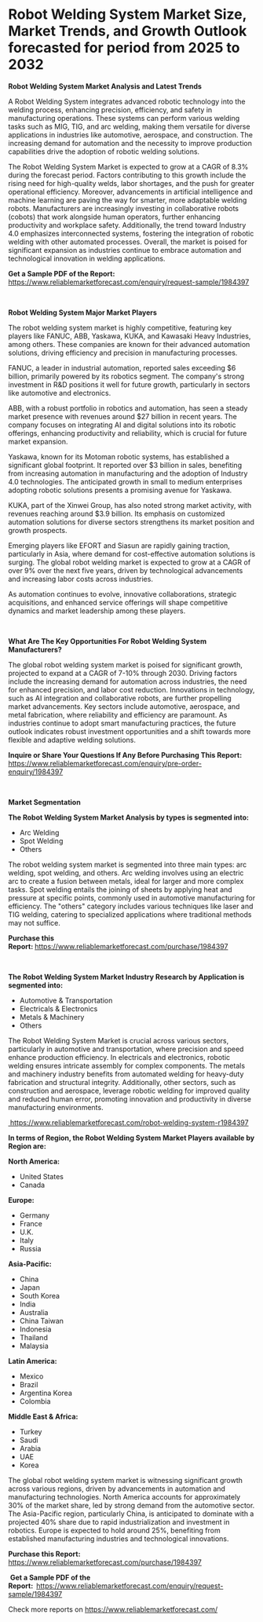 <p><h1>Robot Welding System Market Size, Market Trends, and Growth Outlook forecasted for period from 2025 to 2032</h1></p><p><strong>Robot Welding System Market Analysis and Latest Trends</strong></p>
<p><p>A Robot Welding System integrates advanced robotic technology into the welding process, enhancing precision, efficiency, and safety in manufacturing operations. These systems can perform various welding tasks such as MIG, TIG, and arc welding, making them versatile for diverse applications in industries like automotive, aerospace, and construction. The increasing demand for automation and the necessity to improve production capabilities drive the adoption of robotic welding solutions.</p><p>The Robot Welding System Market is expected to grow at a CAGR of 8.3% during the forecast period. Factors contributing to this growth include the rising need for high-quality welds, labor shortages, and the push for greater operational efficiency. Moreover, advancements in artificial intelligence and machine learning are paving the way for smarter, more adaptable welding robots. Manufacturers are increasingly investing in collaborative robots (cobots) that work alongside human operators, further enhancing productivity and workplace safety. Additionally, the trend toward Industry 4.0 emphasizes interconnected systems, fostering the integration of robotic welding with other automated processes. Overall, the market is poised for significant expansion as industries continue to embrace automation and technological innovation in welding applications.</p></p>
<p><strong>Get a Sample PDF of the Report:&nbsp;</strong> <a href="https://www.reliablemarketforecast.com/enquiry/request-sample/1984397?utm_campaign=2246&utm_medium=2&utm_source=Github&utm_content=ia&utm_term=20022025&utm_id=robot-welding-system">https://www.reliablemarketforecast.com/enquiry/request-sample/1984397</a></p>
<p>&nbsp;</p>
<p><strong>Robot Welding System Major Market Players</strong></p>
<p><p>The robot welding system market is highly competitive, featuring key players like FANUC, ABB, Yaskawa, KUKA, and Kawasaki Heavy Industries, among others. These companies are known for their advanced automation solutions, driving efficiency and precision in manufacturing processes.</p><p>FANUC, a leader in industrial automation, reported sales exceeding $6 billion, primarily powered by its robotics segment. The company's strong investment in R&D positions it well for future growth, particularly in sectors like automotive and electronics.</p><p>ABB, with a robust portfolio in robotics and automation, has seen a steady market presence with revenues around $27 billion in recent years. The company focuses on integrating AI and digital solutions into its robotic offerings, enhancing productivity and reliability, which is crucial for future market expansion.</p><p>Yaskawa, known for its Motoman robotic systems, has established a significant global footprint. It reported over $3 billion in sales, benefiting from increasing automation in manufacturing and the adoption of Industry 4.0 technologies. The anticipated growth in small to medium enterprises adopting robotic solutions presents a promising avenue for Yaskawa.</p><p>KUKA, part of the Xinwei Group, has also noted strong market activity, with revenues reaching around $3.9 billion. Its emphasis on customized automation solutions for diverse sectors strengthens its market position and growth prospects.</p><p>Emerging players like EFORT and Siasun are rapidly gaining traction, particularly in Asia, where demand for cost-effective automation solutions is surging. The global robot welding market is expected to grow at a CAGR of over 9% over the next five years, driven by technological advancements and increasing labor costs across industries.</p><p>As automation continues to evolve, innovative collaborations, strategic acquisitions, and enhanced service offerings will shape competitive dynamics and market leadership among these players.</p></p>
<p>&nbsp;</p>
<p><strong>What Are The Key Opportunities For Robot Welding System Manufacturers?</strong></p>
<p><p>The global robot welding system market is poised for significant growth, projected to expand at a CAGR of 7-10% through 2030. Driving factors include the increasing demand for automation across industries, the need for enhanced precision, and labor cost reduction.  Innovations in technology, such as AI integration and collaborative robots, are further propelling market advancements. Key sectors include automotive, aerospace, and metal fabrication, where reliability and efficiency are paramount. As industries continue to adopt smart manufacturing practices, the future outlook indicates robust investment opportunities and a shift towards more flexible and adaptive welding solutions.</p></p>
<p><strong>Inquire or Share Your Questions If Any Before Purchasing This Report:</strong> <a href="https://www.reliablemarketforecast.com/enquiry/pre-order-enquiry/1984397?utm_campaign=2246&utm_medium=2&utm_source=Github&utm_content=ia&utm_term=20022025&utm_id=robot-welding-system">https://www.reliablemarketforecast.com/enquiry/pre-order-enquiry/1984397</a></p>
<p>&nbsp;</p>
<p><strong>Market Segmentation</strong></p>
<p><strong>The Robot Welding System Market Analysis by types is segmented into:</strong></p>
<p><ul><li>Arc Welding</li><li>Spot Welding</li><li>Others</li></ul></p>
<p><p>The robot welding system market is segmented into three main types: arc welding, spot welding, and others. Arc welding involves using an electric arc to create a fusion between metals, ideal for larger and more complex tasks. Spot welding entails the joining of sheets by applying heat and pressure at specific points, commonly used in automotive manufacturing for efficiency. The "others" category includes various techniques like laser and TIG welding, catering to specialized applications where traditional methods may not suffice.</p></p>
<p><strong>Purchase this Report:&nbsp;</strong><a href="https://www.reliablemarketforecast.com/purchase/1984397?utm_campaign=2246&utm_medium=2&utm_source=Github&utm_content=ia&utm_term=20022025&utm_id=robot-welding-system">https://www.reliablemarketforecast.com/purchase/1984397</a></p>
<p>&nbsp;</p>
<p><strong>The Robot Welding System Market Industry Research by Application is segmented into:</strong></p>
<p><ul><li>Automotive & Transportation</li><li>Electricals & Electronics</li><li>Metals & Machinery</li><li>Others</li></ul></p>
<p><p>The Robot Welding System Market is crucial across various sectors, particularly in automotive and transportation, where precision and speed enhance production efficiency. In electricals and electronics, robotic welding ensures intricate assembly for complex components. The metals and machinery industry benefits from automated welding for heavy-duty fabrication and structural integrity. Additionally, other sectors, such as construction and aerospace, leverage robotic welding for improved quality and reduced human error, promoting innovation and productivity in diverse manufacturing environments.</p></p>
<p><a href="https://www.reliablemarketforecast.com/robot-welding-system-r1984397?utm_campaign=2246&utm_medium=2&utm_source=Github&utm_content=ia&utm_term=20022025&utm_id=robot-welding-system">&nbsp;https://www.reliablemarketforecast.com/robot-welding-system-r1984397</a></p>
<p><strong>In terms of Region, the Robot Welding System Market Players available by Region are:</strong></p>
<p>
    <p> <strong> North America: </strong>
        <ul>
            <li>United States</li>
            <li>Canada</li>
        </ul>
        </p> 
    <p> <strong> Europe: </strong>
        <ul>
            <li>Germany</li>
            <li>France</li>
            <li>U.K.</li>
            <li>Italy</li>
            <li>Russia</li>
        </ul>
        </p> 
    <p> <strong> Asia-Pacific: </strong>
        <ul>
            <li>China</li>
            <li>Japan</li>
            <li>South Korea</li>
            <li>India</li>
            <li>Australia</li>
            <li>China Taiwan</li>
            <li>Indonesia</li>
            <li>Thailand</li>
            <li>Malaysia</li>
        </ul>
        </p> 
    <p> <strong> Latin America: </strong>
        <ul>
            <li>Mexico</li>
            <li>Brazil</li>
            <li>Argentina Korea</li>
            <li>Colombia</li>
        </ul>
        </p> 
    <p> <strong> Middle East & Africa: </strong>
        <ul>
            <li>Turkey</li>
            <li>Saudi</li>
            <li>Arabia</li>
            <li>UAE</li>
            <li>Korea</li>
        </ul>
    </p>
    </p>
<p><p>The global robot welding system market is witnessing significant growth across various regions, driven by advancements in automation and manufacturing technologies. North America accounts for approximately 30% of the market share, led by strong demand from the automotive sector. The Asia-Pacific region, particularly China, is anticipated to dominate with a projected 40% share due to rapid industrialization and investment in robotics. Europe is expected to hold around 25%, benefiting from established manufacturing industries and technological innovations.</p></p>
<p><strong>Purchase this Report: </strong><a href="https://www.reliablemarketforecast.com/purchase/1984397?utm_campaign=2246&utm_medium=2&utm_source=Github&utm_content=ia&utm_term=20022025&utm_id=robot-welding-system">https://www.reliablemarketforecast.com/purchase/1984397</a></p>
<p>&nbsp;<strong>Get a Sample PDF of the Report:&nbsp;&nbsp;</strong><a href="https://www.reliablemarketforecast.com/enquiry/request-sample/1984397?utm_campaign=2246&utm_medium=2&utm_source=Github&utm_content=ia&utm_term=20022025&utm_id=robot-welding-system">https://www.reliablemarketforecast.com/enquiry/request-sample/1984397</a></p>
<p><strong></strong></p>
<p>Check more reports on <a href="https://www.reliablemarketforecast.com/?utm_campaign=2246&utm_medium=2&utm_source=Github&utm_content=ia&utm_term=20022025&utm_id=robot-welding-system">https://www.reliablemarketforecast.com/</a></p>